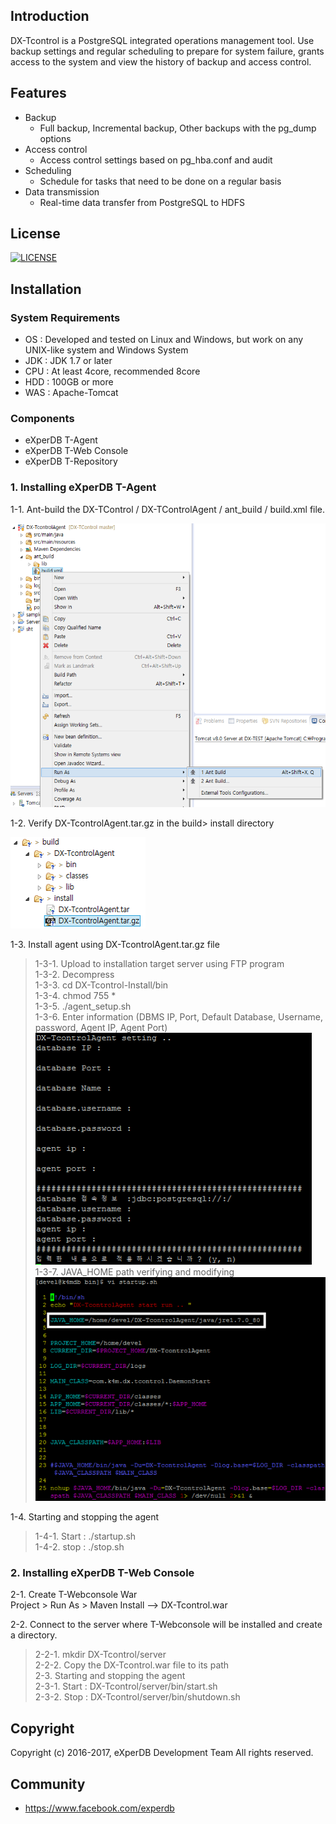 ## Introduction
DX-Tcontrol is a PostgreSQL integrated operations management tool. Use backup settings and regular scheduling to prepare for system failure, grants access to the system and view the history of backup and access control.


## Features
* Backup
  - Full backup, Incremental backup, Other backups with the pg_dump options
* Access control
  - Access control settings based on pg_hba.conf and audit 
* Scheduling
  - Schedule for tasks that need to be done on a regular basis
* Data transmission
  - Real-time data transfer from PostgreSQL to HDFS


## License
[![LICENSE](https://img.shields.io/badge/LICENSE-GPLv3-ff69b4.svg)](https://github.com/experdb/DX-TControl/blob/master/LICENSE)


## Installation
### System Requirements
* OS : Developed and tested on Linux and Windows, but work on any UNIX-like system and Windows System
* JDK : JDK 1.7 or later
* CPU : At least 4core, recommended 8core
* HDD : 100GB or more
* WAS : Apache-Tomcat

### Components
* eXperDB T-Agent
* eXperDB T-Web Console
* eXperDB T-Repository

### 1. Installing eXperDB T-Agent
1-1. Ant-build the DX-TControl / DX-TControlAgent / ant_build / build.xml file.

![](https://github.com/YONGWOOLEE/ltr/blob/master/images/1-1.png)

1-2. Verify DX-TcontrolAgent.tar.gz in the build> install directory

![](https://github.com/YONGWOOLEE/ltr/blob/master/images/1-2.png)

1-3. Install agent using DX-TcontrolAgent.tar.gz file    
>1-3-1. Upload to installation target server using FTP program    
>1-3-2. Decompress    
>1-3-3. cd DX-Tcontrol-Install/bin    
>1-3-4. chmod 755 *    
>1-3-5. ./agent_setup.sh    
>1-3-6. Enter information (DBMS IP, Port, Default Database, Username, password, Agent IP, Agent Port)    
>![](https://github.com/YONGWOOLEE/ltr/blob/master/images/1-3-6.png)    
>1-3-7. JAVA_HOME path verifying and modifying    
>![](https://github.com/YONGWOOLEE/ltr/blob/master/images/1-3-7.png)    

1-4. Starting and stopping the agent    
>1-4-1. Start : ./startup.sh    
>1-4-2. stop : ./stop.sh    



### 2. Installing eXperDB T-Web Console
2-1. Create T-Webconsole War    
Project > Run As > Maven Install --> DX-Tcontrol.war

2-2. Connect to the server where T-Webconsole will be installed and create a directory.    
>2-2-1. mkdir DX-Tcontrol/server    
>2-2-2. Copy the DX-Tcontrol.war file to its path    
2-3. Starting and stopping the agent    
>2-3-1. Start : DX-Tcontrol/server/bin/start.sh    
>2-3-2. Stop : DX-Tcontrol/server/bin/shutdown.sh    



## Copyright
Copyright (c) 2016-2017, eXperDB Development Team
All rights reserved.


## Community
* https://www.facebook.com/experdb

